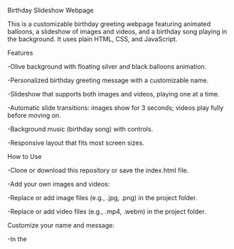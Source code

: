 Birthday Slideshow Webpage

This is a customizable birthday greeting webpage featuring animated balloons, a slideshow of images and videos, and a birthday song playing in the background. It uses plain HTML, CSS, and JavaScript.

Features

-Olive background with floating silver and black balloons animation.

-Personalized birthday greeting message with a customizable name.

-Slideshow that supports both images and videos, playing one at a time.

-Automatic slide transitions: images show for 3 seconds; videos play fully before moving on.

-Background music (birthday song) with controls.

-Responsive layout that fits most screen sizes.

How to Use

-Clone or download this repository or save the index.html file.

-Add your own images and videos:

-Replace or add image files (e.g., .jpg, .png) in the project folder.

-Replace or add video files (e.g., .mp4, .webm) in the project folder.

Customize your name and message:

-In the <script> section near the bottom of index.html, update the variables:

Edit
const userName = "Sonal"; // Put your name here
const userMessage = "Wishing you a day filled with love, joy, and celebration."; // Optional custom message
Update slideshow items:

Modify the slidesData array to add or remove images/videos you want to display:

js
Copy
Edit
const slidesData = [
  {type: 'image', src: 'your-image1.jpg', alt: 'Description'},
  {type: 'video', src: 'your-video1.mp4'},
  // Add more items here
];
Balloons images:

Make sure you have these balloon images in the project folder or update their file names in the HTML:

silver.png

Black-Balloons-PNG-Picture.png

Birthday song:

Replace the birthday_song.mp3 file with your favorite birthday tune or remove the <audio> element if not needed.

Open the file:

Open the index.html file in any modern web browser to see your personalized birthday slideshow in action.

# Birthday_video
